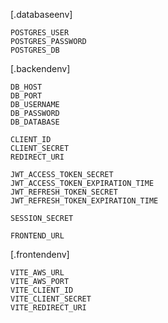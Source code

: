 [.databaseenv]
```
POSTGRES_USER
POSTGRES_PASSWORD
POSTGRES_DB

```
[.backendenv]
```
DB_HOST
DB_PORT
DB_USERNAME
DB_PASSWORD
DB_DATABASE

CLIENT_ID
CLIENT_SECRET
REDIRECT_URI

JWT_ACCESS_TOKEN_SECRET
JWT_ACCESS_TOKEN_EXPIRATION_TIME
JWT_REFRESH_TOKEN_SECRET
JWT_REFRESH_TOKEN_EXPIRATION_TIME

SESSION_SECRET

FRONTEND_URL

```
[.frontendenv]
```
VITE_AWS_URL
VITE_AWS_PORT
VITE_CLIENT_ID
VITE_CLIENT_SECRET
VITE_REDIRECT_URI
```